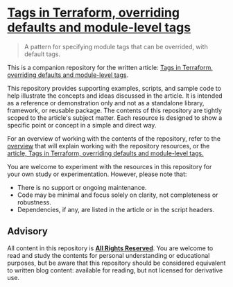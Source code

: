 # [Tags in Terraform, overriding defaults and module-level tags](https://writing.aeydr.dev/notes/terraform-aws-default-and-override-tags)
> A pattern for specifying module tags that can be overrided, with default tags.

This is a companion repository for the written article: [Tags in Terraform, overriding defaults and module-level tags](https://writing.aeydr.dev/notes/terraform-aws-default-and-override-tags).

This repository provides supporting examples, scripts, and sample code to help illustrate the concepts and ideas discussed in the article. It is intended as a reference or demonstration only and not as a standalone library, framework, or reusable package. The contents of this repository are tightly scoped to the article's subject matter. Each resource is designed to show a specific point or concept in a simple and direct way.

For an overview of working with the contents of the repository, refer to the [overview](docs/overview.md) that will explain working with the repository resources, or the [article, Tags in Terraform, overriding defaults and module-level tags.](https://writing.aeydr.dev/notes/terraform-aws-default-and-override-tags)

You are welcome to experiment with the resources in this repository for your own study or experimentation. However, please note that:

- There is no support or ongoing maintenance.
- Code may be minimal and focus solely on clarity, not completeness or robustness.
- Dependencies, if any, are listed in the article or in the script headers.

## Advisory

All content in this repository is [**All Rights Reserved**](LICENSE). You are welcome to read and study the contents for personal understanding or educational purposes, but be aware that this repository should be considered equivalent to written blog content: available for reading, but not licensed for derivative use.
